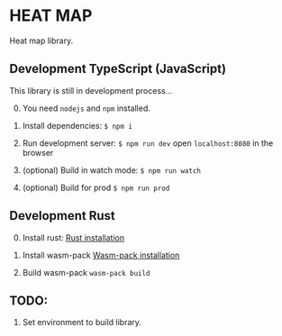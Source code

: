 # HEAT MAP

Heat map library.

## Development TypeScript (JavaScript)

This library is still in development process...

0. You need `nodejs` and `npm` installed.

1. Install dependencies: `$ npm i` 

2. Run development server: `$ npm run dev` open `localhost:8080` in the browser

3. (optional) Build in watch mode: `$ npm run watch`

4. (optional) Build for prod `$ npm run prod`

## Development Rust

0. Install rust: [Rust installation](https://www.rust-lang.org/tools/install)

1. Install wasm-pack [Wasm-pack installation](https://rustwasm.github.io/wasm-pack/installer/)

2. Build wasm-pack `wasm-pack build`

## TODO:

1. Set environment to build library.

